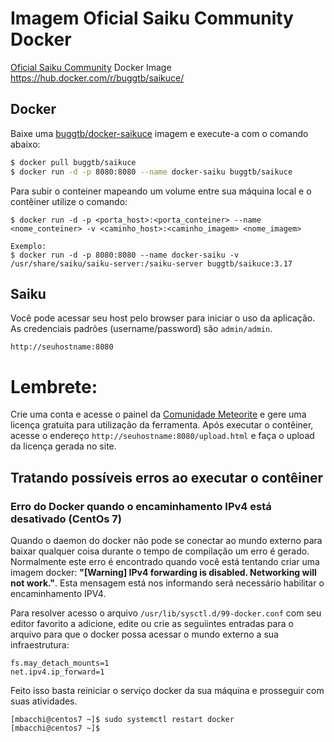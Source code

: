# Imagem Oficial Saiku Community Docker
[Oficial Saiku Community][1] Docker Image https://hub.docker.com/r/buggtb/saikuce/

## Docker
Baixe uma [buggtb/docker-saikuce][2] imagem e execute-a com o comando abaixo:
```bash
$ docker pull buggtb/saikuce
$ docker run -d -p 8080:8080 --name docker-saiku buggtb/saikuce
```
Para subir o conteiner mapeando um volume entre sua máquina local e o contêiner utilize o comando:
```
$ docker run -d -p <porta_host>:<porta_conteiner> --name <nome_conteiner> -v <caminho_host>:<caminho_imagem> <nome_imagem>

Exemplo:
$ docker run -d -p 8080:8080 --name docker-saiku -v /usr/share/saiku/saiku-server:/saiku-server buggtb/saikuce:3.17
```
## Saiku
Você pode acessar seu host pelo browser para iniciar o uso da aplicação. As credenciais padrões (username/password) são `admin/admin`.
```
http://seuhostname:8080
```

# Lembrete:
Crie uma conta e acesse o painel da [Comunidade Meteorite][3] e gere uma licença gratuita para utilização da ferramenta.
Após executar o contêiner, acesse o endereço `http://seuhostname:8080/upload.html` e faça o upload da licença gerada no site.

## Tratando possíveis erros ao executar o contêiner
### Erro do Docker quando o encaminhamento IPv4 está desativado (CentOs 7)
Quando o daemon do docker não pode se conectar ao mundo externo para baixar qualquer coisa durante o tempo de compilação um erro é gerado. Normalmente este erro é encontrado quando você está tentando criar uma imagem docker: **"[Warning] IPv4 forwarding is disabled. Networking will not work."**. Esta mensagem está nos informando será necessário habilitar o encaminhamento IPV4.

Para resolver acesso o arquivo `/usr/lib/sysctl.d/99-docker.conf` com seu editor favorito a adicione, edite ou crie as seguiintes entradas para o arquivo para que o docker possa acessar o mundo externo a sua infraestrutura:
```
fs.may_detach_mounts=1
net.ipv4.ip_forward=1
```
Feito isso basta reiniciar o serviço docker da sua máquina e prosseguir com suas atividades.
```
[mbacchi@centos7 ~]$ sudo systemctl restart docker
[mbacchi@centos7 ~]$
```

[1]: http://saiku-documentation.readthedocs.io/en/latest/installation_guide.html
[2]: https://hub.docker.com/r/buggtb/saikuce/
[3]: https://licensing.meteorite.bi/login
